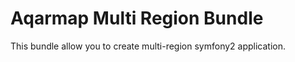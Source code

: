 Aqarmap Multi Region Bundle
=============================
This bundle allow you to create multi-region symfony2 application.


